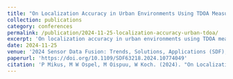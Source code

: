 ```yaml
---
title: "On Localization Accuracy in Urban Environments Using TDOA Measurements"
collection: publications
category: conferences
permalink: /publication/2024-11-25-localization-accuracy-urban-tdoa/
excerpt: 'On localization accuracy in urban environments using TDOA measurements.'
date: 2024-11-25
venue: '2024 Sensor Data Fusion: Trends, Solutions, Applications (SDF), Bonn, Germany'
paperurl: 'https://doi.org/10.1109/SDF63218.2024.10774049'
citation: 'P Mikus, M W Ospel, M Oispuu, W Koch. (2024). "On Localization Accuracy in Urban Environments Using TDOA Measurements." <i>2024 Sensor Data Fusion: Trends, Solutions, Applications (SDF)</i>, pp. 1–7. IEEE.'
---
```

